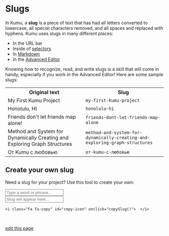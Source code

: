 # Slugs

In Kumu, a **slug** is a piece of text that has had all letters converted to lowercase, all special characters removed, and all spaces and replaced with hyphens. Kumu uses slugs in many different places:

- In the URL bar
- Inside of [selectors](/guides/selectors.html)
- In [Markdown](/guides/markdown.html)
- In the [Advanced Editor](/overview/view-editors.html#advanced-editor)

Knowing how to recognize, read, and write slugs is a skill that will come in handy, especially if you work in the Advanced Editor! Here are some sample slugs:

<table class="table border-bottom">
  <tr>
    <th>Original text</th>
    <th>Slug</th>
  </tr>
  <tr>
    <td>My First Kumu Project</td>
    <td><code>my-first-kumu-project</code></td>
  </tr>
  <tr>
    <td>Honolulu, HI</td>
    <td><code>honolulu-hi</code></td>
  </tr>
  <tr>
    <td>Friends don't let friends map alone!</td>
    <td><code>friends-dont-let-friends-map-alone</code></td>
  </tr>
  <tr>
    <td>Method and System for Dynamically Creating and Exploring Graph Structures</td>
    <td><code>method-and-system-for-dynamically-creating-and-exploring-graph-structures</code></td>
  </tr>
  <tr>
    <td>От Kumu с любовью</td>
    <td><code>от-kumu-с-любовью</code></td>
  </tr>
</table>


## Create your own slug

Need a slug for your project? Use this tool to create your own:

<style>
#result {
  position: relative;
}

#copy-icon {
  position: absolute;
  top: 2px;
  right: 0;
  background-color: #f7f7f7;
  padding: 5px;
}

#copy-success {
  opacity: 0;
  transition: all 0.2s ease;
}
</style>

<div id="#simply-slugify">
  <input id="simple-slugify-input" type="text" class="search-box" onkeyup="simpleSlugify()" placeholder="Type a word or phrase...">

  <div id="result">
    <input id="simple-slugify-result" type="text" class="search-box input-code" value="" placeholder="Slug will appear here...">

    <i class="fa fa-copy" id="copy-icon" onclick="copySlug()">  </i>
  </div>

  <p class="alert alert-success alert-sm" id="copy-success">Copied to clipboard</p>

<script>
  function simpleSlugify() {
    var string = document.querySelector("#simple-slugify-input").value;

    var success = document.querySelector("#copy-success");
    success.style.opacity = "0";

    string = string
      .replace(/'/g, '')
      .replace(/[^a-záéíóúñäëïöüçøñâêîôû0-9]/gi, '-')
      .replace(/-{2,}/g, '-')
      .replace(/^-/, '').replace(/-$/, '')
      .toLowerCase();

    var result = document.querySelector("#simple-slugify-result");
    result.value = string;
  }

  function copySlug() {
    var slug = document.querySelector('#simple-slugify-result');

    slug.select();
    document.execCommand("copy");

    var success = document.querySelector("#copy-success");
    success.style.opacity = "1";
  }
</script>

<span class="edit-link"><a href="https://github.com/kumu/docs/blob/master/guides/slugs.md" target="_blank"><i class="fa fa-github"></i> edit this page</a></span>
